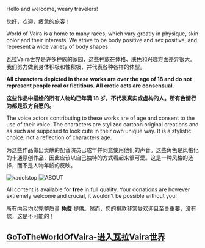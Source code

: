 Hello and welcome, weary travelers!

您好，欢迎，疲惫的旅客！

World of Vaira is a home to many races, which vary greatly in physique, skin color and their interests. We strive to be body positive and sex positive, and represent a wide variety of body shapes.

瓦拉Vaira世界是许多种族的家园，这些种族在体格、肤色和兴趣方面差异很大。我们努力做到身体积极和性积极，并代表各种各样的体型。

**All characters depicted in these works are over the age of 18 and do not represent people real or fictitious. All erotic acts are consensual.**

**这些作品中描绘的所有人物均已年满 18 岁，不代表真实或虚构的人。所有色情行为都是双方自愿的。**

The voice actors contributing to these works are of age and consent to the use of their voice. The characters are stylized cartoon original creations and as such are supposed to look cute in their own unique way. It is a stylistic choice, not a reflection of characters age.

为这些作品做出贡献的配音演员已成年并同意使用他们的声音。这些角色是风格化的卡通原创作品，因此应该以自己独特的方式看起来很可爱。这是一种风格的选择，而不是人物年龄的反映。



![kadolstop](https://worldofvaira.com/wp-content/uploads/2023/11/kadolstop-1-500x540.png)
![ABOUT](https://worldofvaira.com/wp-content/uploads/2025/04/18_2_p-802x540.png)

All content is available for **free** in full quality. Your donations are however extremely welcome and crucial, it wouldn’t be possible without you!

所有内容均以完整质量 **免费** 提供。然而，您的捐款非常受欢迎且至关重要，没有您，这是不可能的！

## [GoToTheWorldOfVaira-进入瓦拉Vaira世界](./TheWorld/)